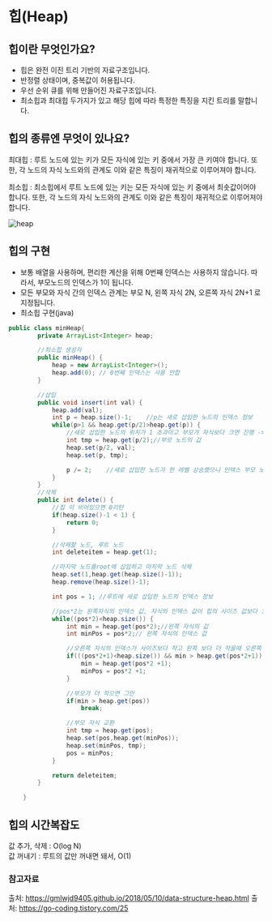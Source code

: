 # 힙(Heap)

## 힙이란 무엇인가요?
- 힙은 완전 이진 트리 기반의 자료구조입니다. 
- 반정렬 상태이며, 중복값이 허용됩니다.
- 우선 순위 큐를 위해 만들어진 자료구조입니다.
- 최소힙과 최대힙 두가지가 있고 해당 힙에 따라 특정한 특징을 지킨 트리를 말합니다.

## 힙의 종류엔 무엇이 있나요?
최대힙 : 루트 노드에 있는 키가 모든 자식에 있는 키 중에서 가장 큰 키여야 합니다. 
        또한, 각 노드의 자식 노드와의 관계도 이와 같은 특징이 재귀적으로 이루어져야 합니다.

최소힙 : 최소힙에서 루트 노드에 있는 키는 모든 자식에 있는 키 중에서 최솟값이어야 합니다. 
        또한, 각 노드의 자식 노드와의 관계도 이와 같은 특징이 재귀적으로 이루어져야합니다.  

![heap](https://user-images.githubusercontent.com/79966015/173710032-d8061fa9-622d-4099-b562-23fdd6bf3a76.PNG)

## 힙의 구현
- 보통 배열을 사용하며, 편리한 계산을 위해 0번째 인덱스는 사용하지 않습니다. 따라서, 부모노드의 인덱스가 1이 됩니다.
- 모든 부모와 자식 간의 인덱스 관계는 부모 N, 왼쪽 자식 2N, 오른쪽 자식 2N+1 로 지정됩니다.
- 최소힙 구현(java)
```java
public class minHeap{
        private ArrayList<Integer> heap;

        //최소힙 생성자
        public minHeap() {
            heap = new ArrayList<Integer>();
            heap.add(0); // 0번째 인덱스는 사용 안합
        }

        //삽입
        public void insert(int val) {
            heap.add(val);
            int p = heap.size()-1;    //p는 새로 삽입한 노드의 인덱스 정보
            while(p>1 && heap.get(p/2)>heap.get(p)) {
                //새로 삽입한 노드의 위치가 1 초과이고 부모가 자식보다 크면 진행 ->새로 삽입한 노드의 위치가 루트까지 가거나 새로 삽입한 노드가 부모보다 클때까지 진행
                int tmp = heap.get(p/2);//부모 노드의 값
                heap.set(p/2, val);
                heap.set(p, tmp);

                p /= 2;    //새로 삽입한 노드가 한 레벨 상승했으니 인덱스 부모 노드 인덱스 값으로 변경
            }
        }
        //삭제
        public int delete() {
            //힙 이 비어있으면 0리턴
            if(heap.size()-1 < 1) {
                return 0;
            }

            //삭제할 노드, 루트 노드
            int deleteitem = heap.get(1);

            //마지막 노드를root에 삽입하고 마지막 노드 삭제
            heap.set(1,heap.get(heap.size()-1));
            heap.remove(heap.size()-1);

            int pos = 1; //루트에 새로 삽입한 노드의 인덱스 정보

            //pos*2는 왼쪽자식의 인덱스 값, 자식의 인덱스 값이 힙의 사이즈 값보다 크다는것은 더이상 삽입할 위치를 벗어났다는뜻 
            while((pos*2)<heap.size()) {
                int min = heap.get(pos*2);//왼쪽 자식의 값
                int minPos = pos*2;// 왼쪽 자식의 인덱스 값

                //오른쪽 자식의 인덱스가 사이즈보다 작고 왼쪽 보다 더 작을때 오른쪽 자식을 부모와 바꿔줄 자식으로 지정
                if(((pos*2+1)<heap.size()) && min > heap.get(pos*2+1)) {    
                    min = heap.get(pos*2 +1);
                    minPos = pos*2 +1;
                }

                //부모가 더 작으면 그만
                if(min > heap.get(pos))
                    break;

                //부모 자식 교환
                int tmp = heap.get(pos);
                heap.set(pos,heap.get(minPos));
                heap.set(minPos, tmp);
                pos = minPos;
            }

            return deleteitem;
        }

    }
```

## 힙의 시간복잡도
값 추가, 삭제 : O(log N)  
값 꺼내기 : 루트의 값만 꺼내면 돼서, O(1)

### 참고자료
출처: https://gmlwjd9405.github.io/2018/05/10/data-structure-heap.html
출처: https://go-coding.tistory.com/25